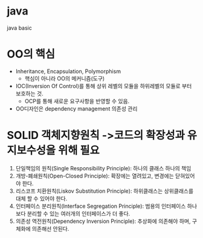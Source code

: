 # java
java basic
# OO의 핵심
- Inheritance, Encapsulation, Polymorphism
  - 핵심이 아니라 OO의 메커니즘(도구)
- IOC(Inversion Of Control)를 통해 상위 레벨의 모듈을 하위레벨의 모듈로 부터 보호하는 것.
  - OCP를 통해 새로운 요구사항을 반영할 수 있음.
- OO디자인은 dependency management 의존성 관리

# SOLID 객체지향원칙 ->코드의 확장성과 유지보수성을 위해 필요
 1. 단일책임의 원칙(Single Responsibility Principle): 하나의 클래스 하나의 책임
 2. 개방-폐쇄원칙(Open-Closed Principle): 확장에는 열려있고, 변경에는 닫혀있어야 한다.
 3. 리스코프 치환원칙(Liskov Substitution Principle): 하위클래스는 상위클래스를 대체 할 수 있어야 한다.
 4. 인터페이스 분리원칙(Interface Segregation Principle): 범용의 인터페이스 하나보다 분리할 수 있는 여러개의 인터페이스가 더 좋다.
 5. 의존성 역전원칙(Dependency Inversion Principle): 추상화에 의존해야 하며, 구체화에 의존해선 안된다. 

